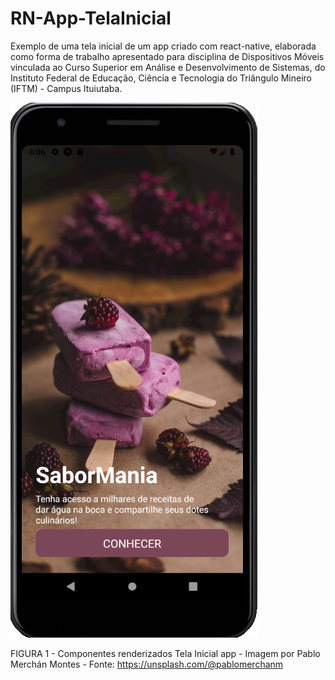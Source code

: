 # RN-App-TelaInicial
Exemplo de uma tela inicial de um app criado com react-native, elaborada como forma de trabalho apresentado para disciplina de Dispositivos Móveis vinculada ao Curso Superior em Análise e Desenvolvimento de Sistemas, do Instituto Federal de Educação, Ciência e Tecnologia do Triângulo Mineiro (IFTM) - Campus Ituiutaba.


![alt text](https://github.com/thaisvilarinho/RN-App-TelaInicial/blob/master/app.PNG?raw=true)

FIGURA 1 - Componentes renderizados Tela Inicial app - Imagem por Pablo Merchán Montes - Fonte: https://unsplash.com/@pablomerchanm
